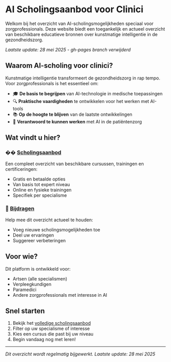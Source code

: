 # AI Scholingsaanbod voor Clinici

Welkom bij het overzicht van AI-scholingsmogelijkheden speciaal voor zorgprofessionals. Deze website biedt een toegankelijk en actueel overzicht van beschikbare educatieve bronnen over kunstmatige intelligentie in de gezondheidszorg.

*Laatste update: 28 mei 2025 - gh-pages branch verwijderd*

## Waarom AI-scholing voor clinici?

Kunstmatige intelligentie transformeert de gezondheidszorg in rap tempo. Voor zorgprofessionals is het essentieel om:

- 🎓 **De basis te begrijpen** van AI-technologie in medische toepassingen
- 🔍 **Praktische vaardigheden** te ontwikkelen voor het werken met AI-tools
- 📚 **Op de hoogte te blijven** van de laatste ontwikkelingen
- 🤝 **Verantwoord te kunnen werken** met AI in de patiëntenzorg

## Wat vindt u hier?

### �� [Scholingsaanbod](scholingsaanbod.html)
Een compleet overzicht van beschikbare cursussen, trainingen en certificeringen:
- Gratis en betaalde opties
- Van basis tot expert niveau
- Online en fysieke trainingen
- Specifiek per specialisme

### 🤲 [Bijdragen](bijdragen.html)
Help mee dit overzicht actueel te houden:
- Voeg nieuwe scholingsmogelijkheden toe
- Deel uw ervaringen
- Suggereer verbeteringen

## Voor wie?

Dit platform is ontwikkeld voor:
- Artsen (alle specialismen)
- Verpleegkundigen
- Paramedici
- Andere zorgprofessionals met interesse in AI

## Snel starten

1. Bekijk het [volledige scholingsaanbod](scholingsaanbod.html)
2. Filter op uw specialisme of interesse
3. Kies een cursus die past bij uw niveau
4. Begin vandaag nog met leren!

---

*Dit overzicht wordt regelmatig bijgewerkt. Laatste update: 28 mei 2025*
